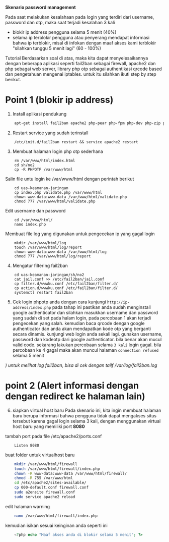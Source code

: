 __Skenario password management__

Pada saat melakukan kesalahaan pada login yang terdiri dari username, password dan otp, maka saat terjadi kesalahan 3 kali
  - blokir ip address pengguna selama 5 menit (40%)
  - selama ip terblokir pengguna atau penyerang mendapat informasi bahwa ip terblokir, misal di infokan dengan maaf akses kami terblokir "silahkan tunggu 5 menit lagi" (60 - 100%)

Tutorial 
Berdasarkan soal di atas, maka kita dapat menyelesaikannya dengan beberapa aplikasi seperti fail2ban sebagai firewall, apache2 dan php sebagai web server, library php otp sebagai authentikasi qrcode based dan pengetahuan mengenai iptables. untuk itu silahkan ikuti step by step berikut. 

# Point 1 (blokir ip address)
1. Install aplikasi pendukung
```bash
    apt-get install fail2ban apache2 php-pear php-fpm php-dev php-zip php-curl php-xmlrpc php-gd php-mysql php-mbstring php-xml libapache2-mod-php
```
2. Restart service yang sudah terinstall
```
    /etc/init.d/fail2ban restart && service apache2 restart
```

3. Membuat halaman login php otp sederhana 
```
    rm /var/www/html/index.html
    cd sh/no2
    cp -R PHPOTP /var/www/html    
```
Salin file untu login ke /var/www/html dengan perintah berikut 
```
    cd uas-keamanan-jaringan
    cp index.php validate.php /var/www/html
    chown www-data:www-data /var/www/html/validate.php
    chmod 777 /var/www/html/validate.php
```
Edit username dan password 
```
    cd /var/www/html/
    nano index.php
```
Membuat file log yang digunakan untuk pengecekan ip yang gagal login
```
    mkdir /var/www/html/log
    touch /var/www/html/log/report
    chown www-data:www-data /var/www/html/log
    chmod 777 /var/www/html/log/report
```

4. Mengatur filtering fail2ban 
```
    cd uas-keamanan-jaringan/sh/no2
    cat jail.conf >> /etc/fail2ban/jail.conf
    cp filter.d/wwwku.conf /etc/fail2ban/filter.d/
    cp action.d/wwwku.conf /etc/fail2ban/filter.d/
    systemctl restart fail2ban
```
5. Cek login phpotp anda dengan cara kunjungi `http://ip-address/index.php`
pada tahap ini pastikan anda sudah menginstall google authenticator dan 
silahkan masukkan username dan password yang sudah di set pada halam login, pada percobaan 1 akan terjadi pengecekan yang salah. kemudian baca qrcode dengan google authenticator dan anda akan mendapatkan kode otp yang berganti secara dinamis.  kunjungi web login anda sekali lagi. gunakan username, password dan kodeotp dari google authenticator. bila benar akan mucul valid code. 
sekarang lakukan percobaan selama `3 kali` login gagal. bila percobaan ke 4 gagal maka akan muncul halaman `connection refused` selama 5 menit

*) untuk melihat log fail2ban, bisa di cek dengan tailf /var/log/fail2ban.log*

# point 2 (Alert informasi dengan dengan redirect ke halaman lain)
6. siapkan virtual host baru
Pada skenario ini, kita ingin membuat halaman baru berupa informasi bahwa pengguna tidak dapat mengakses situs tersebut karena gagal login selama 3 kali, dengan menggunakan virtual host baru yang memiliki port __8080__

tambah port pada file /etc/apache2/ports.conf
```
    Listen 8080
```
buat folder untuk virtualhost baru
```bash   
    mkdir /var/www/html/firewall
    touch /var/www/html/firewall/index.php
    chown -R www-data:www-data /var/www/html/firewall/
    chmod -R 755 /var/www/html
    cd /etc/apache2/sites-available/
    cp 000-default.conf firewall.conf
    sudo a2ensite firewall.conf
    sudo service apache2 reload
```
edit halaman warning 
```bash
    nano /var/www/html/firewall/index.php
```
kemudian isikan sesuai keinginan anda seperti ini

```php
    <?php echo "Maaf akses anda di blokir selama 5 menit"; ?>
```




